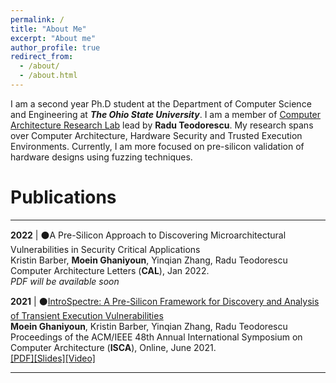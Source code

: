 ```yaml
---
permalink: /
title: "About Me"
excerpt: "About me"
author_profile: true
redirect_from: 
  - /about/
  - /about.html
---
```


I am a second year Ph.D student at the Department of Computer Science and Engineering at ***The Ohio State University***. I am a member of [Computer Architecture Research Lab](https://web.cse.ohio-state.edu/~teodorescu.1/arch/index.html) lead by **Radu Teodorescu**. My research spans over Computer Architecture, Hardware Security and Trusted Execution Environments. Currently, I am more focused on pre-silicon validation of hardware designs using fuzzing techniques. 


Publications
======

---
**2022**  |  ⚫A Pre-Silicon Approach to Discovering Microarchitectural Vulnerabilities in Security Critical Applications<br />
Kristin Barber, **Moein Ghaniyoun**, Yinqian Zhang, Radu Teodorescu<br />
Computer Architecture Letters (**CAL**), Jan 2022.<br />
*PDF will be available soon*

**2021**  |  ⚫[IntroSpectre: A Pre-Silicon Framework for Discovery and Analysis of Transient Execution Vulnerabilities](https://moeinghaniyoun.github.io/files/IntroSpectre.pdf)<br />
**Moein Ghaniyoun**, Kristin Barber, Yinqian Zhang, Radu Teodorescu<br />
Proceedings of the ACM/IEEE 48th Annual International Symposium on Computer Architecture (**ISCA**), Online, June 2021.<br />
[[PDF]](https://moeinghaniyoun.github.io/files/IntroSpectre.pdf)[[Slides]](https://moeinghaniyoun.github.io/files/IntroSpectre.ppsx)[[Video]](https://www.youtube.com/watch?v=cEjbz06RCmk)

---


